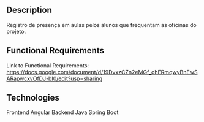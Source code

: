 
## Description

Registro de presença em aulas pelos alunos que frequentam as oficinas do projeto.


## Functional Requirements

Link to Functional Requirements: https://docs.google.com/document/d/19DvxzCZn2eMGf_ohERmqwyBnEwSARapwcxvOfDJ-bI0/edit?usp=sharing 


## Technologies

Frontend Angular
Backend Java Spring Boot